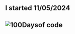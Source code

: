 ## I started 11/05/2024

## ![100Daysof code](https://i.ytimg.com/vi/2exKokkn8o0/maxresdefault.jpg)

